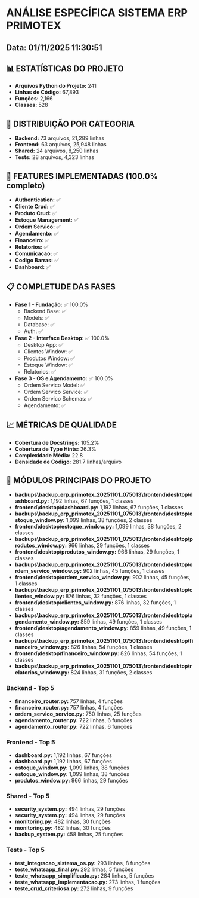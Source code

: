 
# ANÁLISE ESPECÍFICA SISTEMA ERP PRIMOTEX
## Data: 01/11/2025 11:30:51

## 📊 ESTATÍSTICAS DO PROJETO
- **Arquivos Python do Projeto:** 241
- **Linhas de Código:** 67,893
- **Funções:** 2,166
- **Classes:** 528

## 📂 DISTRIBUIÇÃO POR CATEGORIA
- **Backend:** 73 arquivos, 21,289 linhas
- **Frontend:** 63 arquivos, 25,948 linhas
- **Shared:** 24 arquivos, 8,250 linhas
- **Tests:** 28 arquivos, 4,323 linhas

## 🎯 FEATURES IMPLEMENTADAS (100.0% completo)
- **Authentication:** ✅
- **Cliente Crud:** ✅
- **Produto Crud:** ✅
- **Estoque Management:** ✅
- **Ordem Servico:** ✅
- **Agendamento:** ✅
- **Financeiro:** ✅
- **Relatorios:** ✅
- **Comunicacao:** ✅
- **Codigo Barras:** ✅
- **Dashboard:** ✅

## 📋 COMPLETUDE DAS FASES
- **Fase 1 - Fundação:** ✅ 100.0%
  - Backend Base: ✅
  - Models: ✅
  - Database: ✅
  - Auth: ✅
- **Fase 2 - Interface Desktop:** ✅ 100.0%
  - Desktop App: ✅
  - Clientes Window: ✅
  - Produtos Window: ✅
  - Estoque Window: ✅
  - Relatorios: ✅
- **Fase 3 - OS e Agendamento:** ✅ 100.0%
  - Ordem Servico Model: ✅
  - Ordem Servico Service: ✅
  - Ordem Servico Schemas: ✅
  - Agendamento: ✅

## 📈 MÉTRICAS DE QUALIDADE
- **Cobertura de Docstrings:** 105.2%
- **Cobertura de Type Hints:** 26.3%
- **Complexidade Média:** 22.8
- **Densidade de Código:** 281.7 linhas/arquivo

## 📁 MÓDULOS PRINCIPAIS DO PROJETO
- **backups\backup_erp_primotex_20251101_075013\frontend\desktop\dashboard.py:** 1,192 linhas, 67 funções, 1 classes
- **frontend\desktop\dashboard.py:** 1,192 linhas, 67 funções, 1 classes
- **backups\backup_erp_primotex_20251101_075013\frontend\desktop\estoque_window.py:** 1,099 linhas, 38 funções, 2 classes
- **frontend\desktop\estoque_window.py:** 1,099 linhas, 38 funções, 2 classes
- **backups\backup_erp_primotex_20251101_075013\frontend\desktop\produtos_window.py:** 966 linhas, 29 funções, 1 classes
- **frontend\desktop\produtos_window.py:** 966 linhas, 29 funções, 1 classes
- **backups\backup_erp_primotex_20251101_075013\frontend\desktop\ordem_servico_window.py:** 902 linhas, 45 funções, 1 classes
- **frontend\desktop\ordem_servico_window.py:** 902 linhas, 45 funções, 1 classes
- **backups\backup_erp_primotex_20251101_075013\frontend\desktop\clientes_window.py:** 876 linhas, 32 funções, 1 classes
- **frontend\desktop\clientes_window.py:** 876 linhas, 32 funções, 1 classes
- **backups\backup_erp_primotex_20251101_075013\frontend\desktop\agendamento_window.py:** 859 linhas, 49 funções, 1 classes
- **frontend\desktop\agendamento_window.py:** 859 linhas, 49 funções, 1 classes
- **backups\backup_erp_primotex_20251101_075013\frontend\desktop\financeiro_window.py:** 826 linhas, 54 funções, 1 classes
- **frontend\desktop\financeiro_window.py:** 826 linhas, 54 funções, 1 classes
- **backups\backup_erp_primotex_20251101_075013\frontend\desktop\relatorios_window.py:** 824 linhas, 31 funções, 2 classes

### Backend - Top 5
- **financeiro_router.py:** 757 linhas, 4 funções
- **financeiro_router.py:** 757 linhas, 4 funções
- **ordem_servico_service.py:** 750 linhas, 25 funções
- **agendamento_router.py:** 722 linhas, 6 funções
- **agendamento_router.py:** 722 linhas, 6 funções

### Frontend - Top 5
- **dashboard.py:** 1,192 linhas, 67 funções
- **dashboard.py:** 1,192 linhas, 67 funções
- **estoque_window.py:** 1,099 linhas, 38 funções
- **estoque_window.py:** 1,099 linhas, 38 funções
- **produtos_window.py:** 966 linhas, 29 funções

### Shared - Top 5
- **security_system.py:** 494 linhas, 29 funções
- **security_system.py:** 494 linhas, 29 funções
- **monitoring.py:** 482 linhas, 30 funções
- **monitoring.py:** 482 linhas, 30 funções
- **backup_system.py:** 458 linhas, 25 funções

### Tests - Top 5
- **test_integracao_sistema_os.py:** 293 linhas, 8 funções
- **teste_whatsapp_final.py:** 292 linhas, 5 funções
- **teste_whatsapp_simplificado.py:** 284 linhas, 5 funções
- **teste_whatsapp_implementacao.py:** 273 linhas, 1 funções
- **teste_crud_criteriosa.py:** 272 linhas, 9 funções
